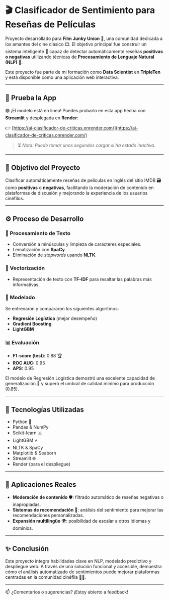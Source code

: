 # 🎬 Clasificador de Sentimiento para Reseñas de Películas

Proyecto desarrollado para **Film Junky Union** 🍿, una comunidad dedicada a los amantes del cine clásico 🎞️. El objetivo principal fue construir un sistema inteligente 🤖 capaz de detectar automáticamente reseñas **positivas o negativas** utilizando técnicas de **Procesamiento de Lenguaje Natural (NLP)** 🧾.

Este proyecto fue parte de mi formación como **Data Scientist** en **TripleTen** y está disponible como una aplicación web interactiva.

---

## 🔗 Prueba la App

🟢 ¡El modelo está en línea! Puedes probarlo en esta app hecha con **Streamlit** y desplegada en **Render**:

👉 [https://ai-clasificador-de-criticas.onrender.com/](https://ai-clasificador-de-criticas.onrender.com/)

> ⏳ *Nota: Puede tomar unos segundos cargar si ha estado inactiva.*

---

## 📌 Objetivo del Proyecto

Clasificar automáticamente reseñas de películas en inglés del sitio IMDB 🗃️ como **positivas** o **negativas**, facilitando la moderación de contenido en plataformas de discusión y mejorando la experiencia de los usuarios cinéfilos.

---

## ⚙️ Proceso de Desarrollo

### 🧼 Procesamiento de Texto
- Conversión a minúsculas y limpieza de caracteres especiales.
- Lematización con **SpaCy**.
- Eliminación de *stopwords* usando **NLTK**.

### 🧠 Vectorización
- Representación de texto con **TF-IDF** para resaltar las palabras más informativas.

### 🤖 Modelado
Se entrenaron y compararon los siguientes algoritmos:
- **Regresión Logística** (mejor desempeño)
- **Gradient Boosting**
- **LightGBM**

### 📊 Evaluación
- **F1-score (test):** 0.88 🏆  
- **ROC AUC:** 0.95  
- **APS:** 0.95

El modelo de Regresión Logística demostró una excelente capacidad de generalización 🧪 y superó el umbral de calidad mínimo para producción (0.85).

---

## 🧰 Tecnologías Utilizadas

- Python 🐍
- Pandas & NumPy
- Scikit-learn 📊
- LightGBM ⚡
- NLTK & SpaCy
- Matplotlib & Seaborn
- Streamlit 🌐
- Render (para el despliegue)

---

## 🚀 Aplicaciones Reales

- **Moderación de contenido** 🛡️: filtrado automático de reseñas negativas o inapropiadas.
- **Sistemas de recomendación** 🎯: análisis del sentimiento para mejorar las recomendaciones personalizadas.
- **Expansión multilingüe** 🌍: posibilidad de escalar a otros idiomas y dominios.

---

## ✨ Conclusión

Este proyecto integra habilidades clave en NLP, modelado predictivo y despliegue web. A través de una solución funcional y accesible, demuestra cómo el análisis automatizado de sentimientos puede mejorar plataformas centradas en la comunidad cinéfila 🎥👥.

---

📫 ¿Comentarios o sugerencias? ¡Estoy abierto a feedback!
